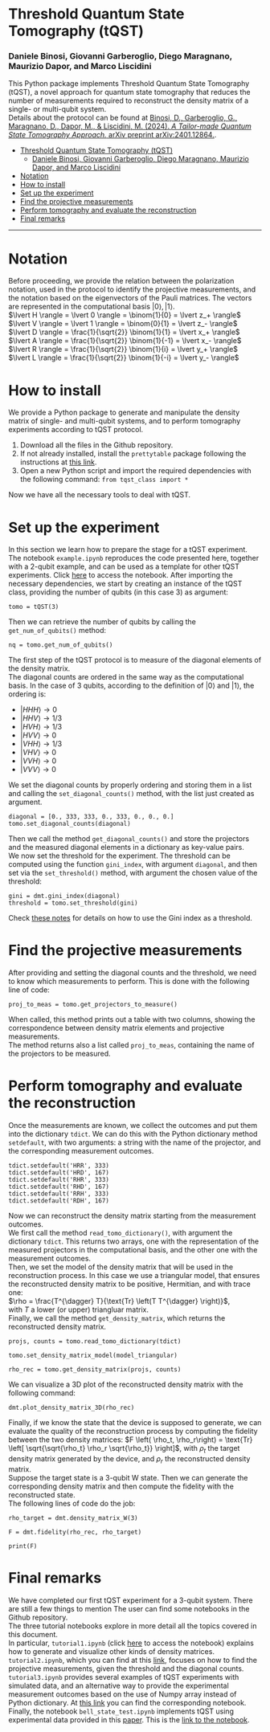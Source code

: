 # Threshold Quantum State Tomography (tQST)
### Daniele Binosi, Giovanni Garberoglio, Diego Maragnano, Maurizio Dapor, and Marco Liscidini

This Python package implements Threshold Quantum State Tomography (tQST), a novel approach for quantum state tomography that reduces the number of measurements required to reconstruct the density matrix of a single- or multi-qubit system.  
Details about the protocol can be found at [Binosi, D., Garberoglio, G., Maragnano, D., Dapor, M., & Liscidini, M. (2024). *A Tailor-made Quantum State Tomography Approach.* arXiv preprint arXiv:2401.12864.](https://arxiv.org/abs/2401.12864).  

- [Threshold Quantum State Tomography (tQST)](#threshold-quantum-state-tomography-tqst)
    - [Daniele Binosi, Giovanni Garberoglio, Diego Maragnano, Maurizio Dapor, and Marco Liscidini](#daniele-binosi-giovanni-garberoglio-diego-maragnano-maurizio-dapor-and-marco-liscidini)
- [Notation](#notation)
- [How to install](#how-to-install)
- [Set up the experiment](#set-up-the-experiment)
- [Find the projective measurements](#find-the-projective-measurements)
- [Perform tomography and evaluate the reconstruction](#perform-tomography-and-evaluate-the-reconstruction)
- [Final remarks](#final-remarks)

---

<a id="notation"></a>
# Notation
Before proceeding, we provide the relation between the polarization notation, used in the protocol to identify the projective measurements, and the notation based on the eigenvectors of the Pauli matrices. The vectors are represented in the computational basis $\lvert 0 \rangle, \lvert 1 \rangle$.  
$\lvert H \rangle = \lvert 0 \rangle = \binom{1}{0} = \lvert z_+ \rangle$  
$\lvert V \rangle = \lvert 1 \rangle = \binom{0}{1} = \lvert z_- \rangle$  
$\lvert D \rangle = \frac{1}{\sqrt{2}} \binom{1}{1} = \lvert x_+ \rangle$  
$\lvert A \rangle = \frac{1}{\sqrt{2}} \binom{1}{-1} = \lvert x_- \rangle$  
$\lvert R \rangle = \frac{1}{\sqrt{2}} \binom{1}{i} = \lvert y_+ \rangle$  
$\lvert L \rangle = \frac{1}{\sqrt{2}} \binom{1}{-i} = \lvert y_- \rangle$  

<a id="how-to-install"></a>
 # How to install

 We provide a Python package to generate and manipulate the density matrix of single- and multi-qubit systems, and to perform tomography experiments according to tQST protocol.  
 1. Download all the files in the Github repository.
 2. If not already installed, install the `prettytable` package following the instructions at [this link](https://pypi.org/project/prettytable/).
 3. Open a new Python script and import the required dependencies with the following command: `from tqst_class import *`  

Now we have all the necessary tools to deal with tQST.  

<a id="setup-the-experiment"></a>
# Set up the experiment

In this section we learn how to prepare the stage for a tQST experiment.  
The notebook `example.ipynb` reproduces the code presented here, together with a 2-qubit example, and can be used as a template for other tQST experiments. Click [here](https://github.com/liscidini-group/tQST/blob/main/example.ipynb) to access the notebook.
After importing the necessary dependencies, we start by creating an instance of the tQST class, providing the number of qubits (in this case 3) as argument:
```{python}
tomo = tQST(3)
```
Then we can retrieve the number of qubits by calling the `get_num_of_qubits()` method:
```{python}
nq = tomo.get_num_of_qubits()
```
The first step of the tQST protocol is to measure of the diagonal elements of the density matrix.  
The diagonal counts are ordered in the same way as the computational basis. In the case of 3 qubits, according to the definition of $\lvert 0 \rangle$ and $\lvert 1 \rangle$, the ordering is:
- $\lvert HHH \rangle \rightarrow 0$
- $\lvert HHV \rangle \rightarrow 1/3$
- $\lvert HVH \rangle \rightarrow 1/3$
- $\lvert HVV \rangle \rightarrow 0$
- $\lvert VHH \rangle \rightarrow 1/3$
- $\lvert VHV \rangle \rightarrow 0$
- $\lvert VVH \rangle \rightarrow 0$
- $\lvert VVV \rangle \rightarrow 0$

 We set the diagonal counts by properly ordering and storing them in a list and calling the `set_diagonal_counts()` method, with the list just created as argument.  
```{python}
diagonal = [0., 333, 333, 0., 333, 0., 0., 0.]
tomo.set_diagonal_counts(diagonal)
```
Then we call the method `get_diagonal_counts()` and store the projectors and the measured diagonal elements in a dictionary as key-value pairs.   
We now set the threshold for the experiment. The threshold can be computed using the function `gini_index`, with argument `diagonal`, and then set via the `set_threshold()` method, with argument the chosen value of the threshold:
```{python}
gini = dmt.gini_index(diagonal)
threshold = tomo.set_threshold(gini)
```
Check [these notes](https://github.com/liscidini-group/thresholdqst/blob/main/gini_index_tqst.pdf) for details on how to use the Gini index as a threshold.

<a id="find-projective-measurements"></a>
# Find the projective measurements

After providing and setting the diagonal counts and the threshold, we need to know which measurements to perform. This is done with the following line of code:
 ```{python}
proj_to_meas = tomo.get_projectors_to_measure()
```
When called, this method prints out a table with two columns, showing the correspondence between density matrix elements and projective measurements.  
The method returns also a list called `proj_to_meas`, containing the name of the projectors to be measured.

<a id="perform-tomography-and-evaluate-the-reconstruction" ></a>
# Perform tomography and evaluate the reconstruction

Once the measurements are known, we collect the outcomes and put them into the dictionary `tdict`. We can do this with the Python dictionary method `setdefault`, with two arguments: a string with the name of the projector, and the corresponding measurement outcomes.

```{python}
tdict.setdefault('HRR', 333)
tdict.setdefault('HRD', 167)
tdict.setdefault('RHR', 333)
tdict.setdefault('RHD', 167)
tdict.setdefault('RRH', 333)
tdict.setdefault('RDH', 167)
```

Now we can reconstruct the density matrix starting from the measurement outcomes.  
We first call the method `read_tomo_dictionary()`, with argument the dictionary `tdict`. This returns two arrays, one with the representation of the measured projectors in the computational basis, and the other one with the measurement outcomes.  
Then, we set the model of the density matrix that will be used in the reconstruction process. In this case we use a triangular model, that ensures the reconstructed density matrix to be positive, Hermitian, and with trace one:  
$\rho = \frac{T^{\dagger} T}{\text{Tr} \left(T T^{\dagger} \right)}$,  
with $T$ a lower (or upper) triangluar matrix.  
Finally, we call the method `get_density_matrix`, which returns the reconstructed density matrix.

```{python}
projs, counts = tomo.read_tomo_dictionary(tdict)

tomo.set_density_matrix_model(model_triangular)

rho_rec = tomo.get_density_matrix(projs, counts)
```

We can visualize a 3D plot of the reconstructed density matrix with the following command:

```{python}
dmt.plot_density_matrix_3D(rho_rec)
```

Finally, if we know the state that the device is supposed to generate, we can evaluate the quality of the reconstruction process by computing the fidelity between the two density matrices:
$F \left( \rho_t, \rho_r\right) = \text{Tr} \left[ \sqrt{\sqrt{\rho_t} \rho_r \sqrt{\rho_t}} \right]$, with $\rho_t$ the target density matrix generated by the device, and $\rho_r$ the reconstructed density matrix.  
Suppose the target state is a 3-qubit W state. Then we can generate the corresponding density matrix and then compute the fidelity with the reconstructed state.  
The following lines of code do the job:
```{python}
rho_target = dmt.density_matrix_W(3)

F = dmt.fidelity(rho_rec, rho_target)

print(F)
```

<a id="final-remarks" ></a>
# Final remarks

We have completed our first tQST experiment for a 3-qubit system. There are still a few things to mention
The user can find some notebooks in the Github repository.    
The three tutorial notebooks explore in more detail all the topics covered in this document.  
In particular, `tutorial1.ipynb` (click [here](https://github.com/liscidini-group/tQST/blob/main/tutorial1.ipynb) to access the notebook) explains how to generate and visualize other kinds of density matrices.   
`tutorial2.ipynb`, which you can find at this [link](https://github.com/liscidini-group/tQST/blob/main/tutorial2.ipynb), focuses on how to find the projective measurements, given the threshold and the diagonal counts.  
`tutorial3.ipynb` provides several examples of tQST experiments with simulated data, and an alternative way to provide the experimental measurement outcomes based on the use of Numpy array instead of Python dictionary. At [this link](https://github.com/liscidini-group/tQST/blob/main/tutorial3.ipynb) you can find the corresponding notebook.  
Finally, the notebook `bell_state_test.ipynb` implements tQST using experimental data provided in this [paper](https://journals.aps.org/pra/abstract/10.1103/PhysRevA.64.052312). This is the [link to the notebook](https://github.com/liscidini-group/tQST/blob/main/bell_state_test.ipynb).
